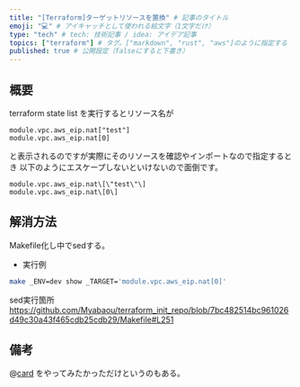 ```yaml
---
title: "[Terraform]ターゲットリソースを置換" # 記事のタイトル
emoji: "💻" # アイキャッチとして使われる絵文字（1文字だけ）
type: "tech" # tech: 技術記事 / idea: アイデア記事
topics: ["terraform"] # タグ。["markdown", "rust", "aws"]のように指定する
published: true # 公開設定（falseにすると下書き）
---
```



## 概要

terraform state list を実行するとリソース名が
```
module.vpc.aws_eip.nat["test"]
module.vpc.aws_eip.nat[0]
```
と表示されるのですが実際にそのリソースを確認やインポートなので指定するとき
以下のようにエスケープしないといけないので面倒です。

```
module.vpc.aws_eip.nat\[\"test\"\]
module.vpc.aws_eip.nat\[0\]
```

## 解消方法

Makefile化し中でsedする。

- 実行例
```sh
make _ENV=dev show _TARGET='module.vpc.aws_eip.nat[0]'
```

sed実行箇所
https://github.com/Myabaou/terraform_init_repo/blob/7bc482514bc961026d49c30a43f465cdb25cdb29/Makefile#L251


## 備考

@[card](https://zenn.dev/nbr41to/articles/65ade1698477ca)
をやってみたかっただけというのもある。

